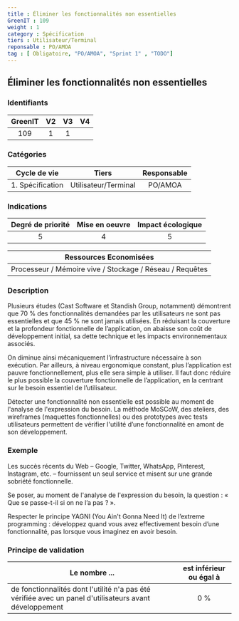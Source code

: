 ```yaml
---
title : Éliminer les fonctionnalités non essentielles
GreenIT : 109
weight : 1
category : Spécification
tiers : Utilisateur/Terminal
reponsable : PO/AMOA
tag : [ Obligatoire, "PO/AMOA", "Sprint 1" , "TODO"]
---
```


## Éliminer les fonctionnalités non essentielles

### Identifiants

| GreenIT |  V2  |  V3  |  V4  |
|:-------:|:----:|:----:|:----:|
|   109   | 1  | 1  |      |

### Catégories

| Cycle de vie |  Tiers  |  Responsable  |
|:---------:|:----:|:----:|
| 1. Spécification | Utilisateur/Terminal | PO/AMOA |

### Indications

| Degré de priorité |      Mise en oeuvre       |  Impact écologique    |
|:-------------------:|:-------------------------:|:---------------------:|
| 5 | 4 | 5 |

|Ressources Economisées                                      |
|:----------------------------------------------------------:|
|Processeur / Mémoire vive / Stockage / Réseau / Requêtes    |

### Description
Plusieurs études (Cast Software et Standish Group, notamment) démontrent que 70 % des fonctionnalités demandées par les utilisateurs ne sont pas essentielles et que 45 % ne sont jamais utilisées. En réduisant la couverture et la profondeur fonctionnelle de l’application, on abaisse son coût de développement initial, sa dette technique et les impacts environnementaux associés. 

On diminue ainsi mécaniquement l’infrastructure nécessaire à son exécution. Par ailleurs, à niveau ergonomique constant, plus l’application est pauvre fonctionnellement, plus elle sera simple à utiliser. Il faut donc réduire le plus possible la couverture fonctionnelle de l’application, en la centrant sur le besoin essentiel de l’utilisateur.

Détecter une fonctionnalité non essentielle est possible au moment de l'analyse de l'expression du besoin. La méthode MoSCoW, des ateliers, des wireframes (maquettes fonctionnelles) ou des prototypes avec tests utilisateurs permettent de vérifier l'utilité d’une fonctionnalité en amont de son développement. 


### Exemple
Les succès récents du Web – Google, Twitter, WhatsApp, Pinterest, Instagram, etc. – fournissent un seul service et misent sur une grande sobriété fonctionnelle.

Se poser, au moment de l'analyse de l'expression du besoin, la question : « Que se passe-t-il si on ne l’a pas ? ».

Respecter le principe YAGNI (You Ain't Gonna Need It) de l’extreme programming : développez quand vous avez effectivement besoin d’une fonctionnalité, pas lorsque vous imaginez en avoir besoin.

### Principe de validation


| Le nombre ... |     est inférieur ou égal à   |  
|-------------------|:-------------------------:|
| de fonctionnalités dont l'utilité n'a pas été vérifiée avec un panel d'utilisateurs avant développement |  0 % |

